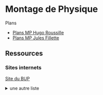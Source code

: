 <h1> Montage de Physique </h1>

Plans

- [Plans MP Hugo Roussille](plans_montage_physique_HR.pdf) 
- [Plans MP Jules Fillette](Montage-JF.pdf) 


<h2> Ressources </h2>

<h3> Sites internets </h3>

[Site du BUP](http://bupdoc.udppc.asso.fr/index.php)

<details>
  <summary>
    une autre liste
  </summary>
    - site 1 <br>
    - site 2 <br>
    - site 3 <br>
</details>


